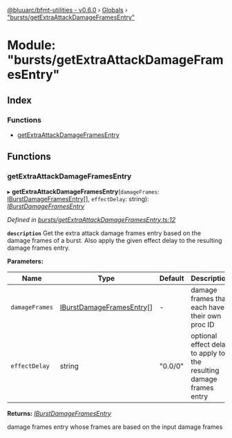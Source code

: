 [@bluuarc/bfmt-utilities - v0.6.0](../README.md) › [Globals](../globals.md) › ["bursts/getExtraAttackDamageFramesEntry"](_bursts_getextraattackdamageframesentry_.md)

# Module: "bursts/getExtraAttackDamageFramesEntry"

## Index

### Functions

* [getExtraAttackDamageFramesEntry](_bursts_getextraattackdamageframesentry_.md#getextraattackdamageframesentry)

## Functions

###  getExtraAttackDamageFramesEntry

▸ **getExtraAttackDamageFramesEntry**(`damageFrames`: [IBurstDamageFramesEntry](../interfaces/_datamine_types_.iburstdamageframesentry.md)[], `effectDelay`: string): *[IBurstDamageFramesEntry](../interfaces/_datamine_types_.iburstdamageframesentry.md)*

*Defined in [bursts/getExtraAttackDamageFramesEntry.ts:12](https://github.com/BluuArc/bfmt-utilities/blob/master/src/bursts/getExtraAttackDamageFramesEntry.ts#L12)*

**`description`** Get the extra attack damage frames entry based on the damage frames of a burst. Also apply the given effect delay to the resulting damage frames entry.

**Parameters:**

Name | Type | Default | Description |
------ | ------ | ------ | ------ |
`damageFrames` | [IBurstDamageFramesEntry](../interfaces/_datamine_types_.iburstdamageframesentry.md)[] | - | damage frames that each have their own proc ID |
`effectDelay` | string | "0.0/0" | optional effect delay to apply to the resulting damage frames entry |

**Returns:** *[IBurstDamageFramesEntry](../interfaces/_datamine_types_.iburstdamageframesentry.md)*

damage frames entry whose frames are based on the input damage frames
